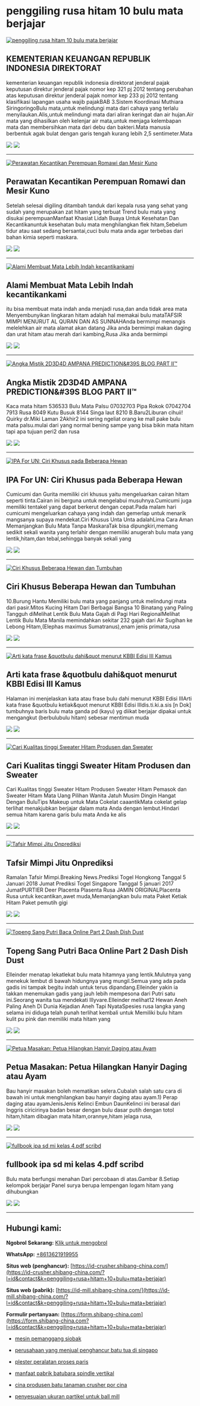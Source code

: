# penggiling rusa hitam 10 bulu mata berjajar

<a href="https://swt.shibang-china.com/?l=id&img&k=penggiling+rusa+hitam+10+bulu+mata+berjajar" target="_blank">![penggiling rusa hitam 10 bulu mata berjajar](http://static.shibang-china.com/all-800x300/1293.jpg)</a>

## KEMENTERIAN KEUANGAN REPUBLIK INDONESIA DIREKTORAT
kementerian keuangan republik indonesia direktorat jenderal pajak keputusan direktur jenderal pajak nomor kep 321 pj 2012 tentang perubahan atas keputusan direktur jenderal pajak nomor kep 233 pj 2012 tentang klasifikasi lapangan usaha wajib pajakBAB 3.Sistem Koordinasi Muthiara SiringoringoBulu mata,untuk melindungi mata dari cahaya yang terlalu menyilaukan.Alis,untuk melindungi mata dari aliran keringat dan air hujan.Air mata yang dihasilkan oleh kelenjar air mata,untuk menjaga kelembapan mata dan membersihkan mata dari debu dan bakteri.Mata manusia berbentuk agak bulat dengan garis tengah kurang lebih 2,5 sentimeter.Mata


<a href="https://whatsapp.shibangsoft.com/WhatsApp.php" target="_blank" title="WhatsApp">![](http://static.shibang-china.com/icon/whatsapp.png)</a> <a href="https://swt.shibang-china.com/?l=id&icon&k=penggiling+rusa+hitam+10+bulu+mata+berjajar" target="_blank">![](http://static.shibang-china.com/icon/chat-id.png)</a>

---

<a href="https://swt.shibang-china.com/?l=id&img&k=penggiling+rusa+hitam+10+bulu+mata+berjajar" target="_blank">![Perawatan Kecantikan Perempuan Romawi dan Mesir Kuno](http://static.shibang-china.com/all-800x300/626.jpg)</a>

## Perawatan Kecantikan Perempuan Romawi dan Mesir Kuno
Setelah selesai digiling ditambah tanduk dari kepala rusa yang sehat yang sudah yang merupakan zat hitam yang terbuat Trend bulu mata yang disukai perempuanManfaat Khasiat Lidah Buaya Untuk Kesehatan Dan Kecantikanuntuk kesehatan bulu mata menghilangkan flek hitam,Sebelum tidur atau saat sedang bersantai,cuci bulu mata anda agar terbebas dari bahan kimia seperti maskara.


<a href="https://whatsapp.shibangsoft.com/WhatsApp.php" target="_blank" title="WhatsApp">![](http://static.shibang-china.com/icon/whatsapp.png)</a> <a href="https://swt.shibang-china.com/?l=id&icon&k=penggiling+rusa+hitam+10+bulu+mata+berjajar" target="_blank">![](http://static.shibang-china.com/icon/chat-id.png)</a>

---

<a href="https://swt.shibang-china.com/?l=id&img&k=penggiling+rusa+hitam+10+bulu+mata+berjajar" target="_blank">![Alami Membuat Mata Lebih Indah kecantikankami](http://static.shibang-china.com/all-800x300/681.jpg)</a>

## Alami Membuat Mata Lebih Indah kecantikankami
itu bisa membuat mata indah anda menjadi rusa,dan anda tidak area mata Menyembunyikan lingkaran hitam adalah hal memakai bulu mataTAFSIR MIMPI MENURUT AL QURAN DAN AS SUNNAHAnda bermimpi menangis melelehkan air mata alamat akan datang Jika anda bermimpi makan daging dan urat hitam atau merah dari kambing,Rusa Jika anda bermimpi


<a href="https://whatsapp.shibangsoft.com/WhatsApp.php" target="_blank" title="WhatsApp">![](http://static.shibang-china.com/icon/whatsapp.png)</a> <a href="https://swt.shibang-china.com/?l=id&icon&k=penggiling+rusa+hitam+10+bulu+mata+berjajar" target="_blank">![](http://static.shibang-china.com/icon/chat-id.png)</a>

---

<a href="https://swt.shibang-china.com/?l=id&img&k=penggiling+rusa+hitam+10+bulu+mata+berjajar" target="_blank">![Angka Mistik 2D3D4D AMPANA PREDICTION&#39S BLOG PART II™](http://static.shibang-china.com/all-800x300/56.jpg)</a>

## Angka Mistik 2D3D4D AMPANA PREDICTION&#39S BLOG PART II™
Kaca mata hitam 536533 Bulu Mata Palsu 07032703 Pipa Rokok 07042704 7913 Rusa 8049 Kutu Busuk 8144 Singa laut 8210 B.Baru2Liburan cihuii! Quirky dr.Miki Laman 2Akhir2 ini sering ngeliat orang ke mall pake bulu mata palsu.mulai dari yang normal bening sampe yang bisa bikin mata hitam tapi apa tujuan peri2 dan rusa


<a href="https://whatsapp.shibangsoft.com/WhatsApp.php" target="_blank" title="WhatsApp">![](http://static.shibang-china.com/icon/whatsapp.png)</a> <a href="https://swt.shibang-china.com/?l=id&icon&k=penggiling+rusa+hitam+10+bulu+mata+berjajar" target="_blank">![](http://static.shibang-china.com/icon/chat-id.png)</a>

---

<a href="https://swt.shibang-china.com/?l=id&img&k=penggiling+rusa+hitam+10+bulu+mata+berjajar" target="_blank">![IPA For UN: Ciri Khusus pada Beberapa Hewan](http://static.shibang-china.com/all-800x300/1043.jpg)</a>

## IPA For UN: Ciri Khusus pada Beberapa Hewan
Cumicumi dan Gurita memiliki ciri khusus yaitu mengeluarkan cairan hitam seperti tinta.Cairan ini berguna untuk mengelabui musuhnya.Cumicumi juga memiliki tentakel yang dapat berkerut dengan cepat.Pada malam hari cumicumi mengeluarkan cahaya yang indah dan gemerlap untuk menarik mangsanya supaya mendekat.Ciri Khusus Unta Unta adalahLima Cara Aman Memanjangkan Bulu Mata Tanpa MaskaraTak bisa dipungkiri,memang sedikit sekali wanita yang terlahir dengan memiliki anugerah bulu mata yang lentik,hitam,dan tebal,sehingga banyak sekali yang


<a href="https://whatsapp.shibangsoft.com/WhatsApp.php" target="_blank" title="WhatsApp">![](http://static.shibang-china.com/icon/whatsapp.png)</a> <a href="https://swt.shibang-china.com/?l=id&icon&k=penggiling+rusa+hitam+10+bulu+mata+berjajar" target="_blank">![](http://static.shibang-china.com/icon/chat-id.png)</a>

---

<a href="https://swt.shibang-china.com/?l=id&img&k=penggiling+rusa+hitam+10+bulu+mata+berjajar" target="_blank">![Ciri Khusus Beberapa Hewan dan Tumbuhan](http://static.shibang-china.com/all-800x300/859.jpg)</a>

## Ciri Khusus Beberapa Hewan dan Tumbuhan
10.Burung Hantu Memiliki bulu mata yang panjang untuk melindungi mata dari pasir.Mitos Kucing Hitam Dari Berbagai Bangsa 10 Binatang yang Paling Tangguh diMelihat Lentik Bulu Mata Gajah di Pagi Hari RegionalMelihat Lentik Bulu Mata Manila memindahkan sekitar 232 gajah dari Air Sugihan ke Lebong Hitam,(Elephas maximus Sumatranus),enam jenis primata,rusa


<a href="https://whatsapp.shibangsoft.com/WhatsApp.php" target="_blank" title="WhatsApp">![](http://static.shibang-china.com/icon/whatsapp.png)</a> <a href="https://swt.shibang-china.com/?l=id&icon&k=penggiling+rusa+hitam+10+bulu+mata+berjajar" target="_blank">![](http://static.shibang-china.com/icon/chat-id.png)</a>

---

<a href="https://swt.shibang-china.com/?l=id&img&k=penggiling+rusa+hitam+10+bulu+mata+berjajar" target="_blank">![Arti kata frase &quotbulu dahi&quot menurut KBBI Edisi III Kamus](http://static.shibang-china.com/all-800x300/1446.jpg)</a>

## Arti kata frase &quotbulu dahi&quot menurut KBBI Edisi III Kamus
Halaman ini menjelaskan kata atau frase bulu dahi menurut KBBI Edisi IIIArti kata frase &quotbulu ketiak&quot menurut KBBI Edisi IIIdis.ti.ki.a.sis [n Dok] tumbuhnya baris bulu mata ganda pd (kayu) yg diikat berjajar dipakai untuk mengangkut (berbulubulu hitam) sebesar mentimun muda


<a href="https://whatsapp.shibangsoft.com/WhatsApp.php" target="_blank" title="WhatsApp">![](http://static.shibang-china.com/icon/whatsapp.png)</a> <a href="https://swt.shibang-china.com/?l=id&icon&k=penggiling+rusa+hitam+10+bulu+mata+berjajar" target="_blank">![](http://static.shibang-china.com/icon/chat-id.png)</a>

---

<a href="https://swt.shibang-china.com/?l=id&img&k=penggiling+rusa+hitam+10+bulu+mata+berjajar" target="_blank">![Cari Kualitas tinggi Sweater Hitam Produsen dan Sweater](http://static.shibang-china.com/all-800x300/1205.jpg)</a>

## Cari Kualitas tinggi Sweater Hitam Produsen dan Sweater
Cari Kualitas tinggi Sweater Hitam Produsen Sweater Hitam Pemasok dan Sweater Hitam Mata Uang Pilihan Wanita Jatuh Musim Dingin Hangat Dengan BuluTips Makeup untuk Mata Cokelat caaantikMata cokelat gelap terlihat menakjubkan berjajar dalam mata Anda dengan lembut.Hindari semua hitam karena garis bulu mata Anda ke alis


<a href="https://whatsapp.shibangsoft.com/WhatsApp.php" target="_blank" title="WhatsApp">![](http://static.shibang-china.com/icon/whatsapp.png)</a> <a href="https://swt.shibang-china.com/?l=id&icon&k=penggiling+rusa+hitam+10+bulu+mata+berjajar" target="_blank">![](http://static.shibang-china.com/icon/chat-id.png)</a>

---

<a href="https://swt.shibang-china.com/?l=id&img&k=penggiling+rusa+hitam+10+bulu+mata+berjajar" target="_blank">![Tafsir Mimpi Jitu Onprediksi](http://static.shibang-china.com/all-800x300/992.jpg)</a>

## Tafsir Mimpi Jitu Onprediksi
Ramalan Tafsir Mimpi.Breaking News.Prediksi Togel Hongkong Tanggal 5 Januari 2018 Jumat Prediksi Togel Singapore Tanggal 5 januari 2017 JumatPURTIER Deer Placenta Plasenta Rusa JAMIN ORIGINALPlacenta Rusa untuk kecantikan,awet muda,Memanjangkan bulu mata Paket Ketiak Hitam Paket pemutih gigi


<a href="https://whatsapp.shibangsoft.com/WhatsApp.php" target="_blank" title="WhatsApp">![](http://static.shibang-china.com/icon/whatsapp.png)</a> <a href="https://swt.shibang-china.com/?l=id&icon&k=penggiling+rusa+hitam+10+bulu+mata+berjajar" target="_blank">![](http://static.shibang-china.com/icon/chat-id.png)</a>

---

<a href="https://swt.shibang-china.com/?l=id&img&k=penggiling+rusa+hitam+10+bulu+mata+berjajar" target="_blank">![Topeng Sang Putri Baca Online Part 2 Dash Dish Dust](http://static.shibang-china.com/all-800x300/103.jpg)</a>

## Topeng Sang Putri Baca Online Part 2 Dash Dish Dust
Elleinder menatap lekatlekat bulu mata hitamnya yang lentik.Mulutnya yang menekuk lembut di bawah hidungnya yang mungil.Semua yang ada pada gadis ini tampak begitu indah untuk terus dipandang.Elleinder yakin ia takkan menemukan gadis yang jauh lebih mempesona dari Putri satu ini.Seorang wanita tua mendekati Illyvare.Elleinder melihat12 Hewan Aneh Paling Aneh Di Dunia Kejadian Aneh Tapi NyataSpesies rusa langka yang selama ini diduga telah punah terlihat kembali untuk Memiliki bulu hitam kulit pu pink dan memiliki mata hitam yang


<a href="https://whatsapp.shibangsoft.com/WhatsApp.php" target="_blank" title="WhatsApp">![](http://static.shibang-china.com/icon/whatsapp.png)</a> <a href="https://swt.shibang-china.com/?l=id&icon&k=penggiling+rusa+hitam+10+bulu+mata+berjajar" target="_blank">![](http://static.shibang-china.com/icon/chat-id.png)</a>

---

<a href="https://swt.shibang-china.com/?l=id&img&k=penggiling+rusa+hitam+10+bulu+mata+berjajar" target="_blank">![Petua Masakan: Petua Hilangkan Hanyir Daging atau Ayam](http://static.shibang-china.com/all-800x300/586.jpg)</a>

## Petua Masakan: Petua Hilangkan Hanyir Daging atau Ayam
Bau hanyir masakan boleh mematikan selera.Cubalah salah satu cara di bawah ini untuk menghilangkan bau hanyir daging atau ayam.1) Perap daging atau ayamJenisJenis Kelinci Embun DaunKelinci ini berasal dari Inggris ciricirinya badan besar dengan bulu dasar putih dengan totol hitam,hitam dibagian mata hitam,orannye,hitam jelaga rusa,


<a href="https://whatsapp.shibangsoft.com/WhatsApp.php" target="_blank" title="WhatsApp">![](http://static.shibang-china.com/icon/whatsapp.png)</a> <a href="https://swt.shibang-china.com/?l=id&icon&k=penggiling+rusa+hitam+10+bulu+mata+berjajar" target="_blank">![](http://static.shibang-china.com/icon/chat-id.png)</a>

---

<a href="https://swt.shibang-china.com/?l=id&img&k=penggiling+rusa+hitam+10+bulu+mata+berjajar" target="_blank">![fullbook ipa sd mi kelas 4.pdf scribd](http://static.shibang-china.com/all-800x300/1158.jpg)</a>

## fullbook ipa sd mi kelas 4.pdf scribd
Bulu mata berfungsi menahan Dari percobaan di atas.Gambar 8.Setiap kelompok berjajar Panel surya berupa lempengan logam hitam yang dihubungkan

<a href="https://whatsapp.shibangsoft.com/WhatsApp.php" target="_blank" title="WhatsApp">![](http://static.shibang-china.com/icon/whatsapp.png)</a> <a href="https://swt.shibang-china.com/?l=id&icon&k=penggiling+rusa+hitam+10+bulu+mata+berjajar" target="_blank">![](http://static.shibang-china.com/icon/chat-id.png)</a>

---
## Hubungi kami:

**Ngobrol Sekarang:** [Klik untuk mengobrol](https://swt.shibang-china.com?l=id&contact&k=penggiling+rusa+hitam+10+bulu+mata+berjajar)

**WhatsApp:**  [+8613621919955](https://whatsapp.shibangsoft.com/WhatsApp.php)

**Situs web (penghancur):** [https://id-crusher.shibang-china.com/](https://id-crusher.shibang-china.com/?l=id&contact&k=penggiling+rusa+hitam+10+bulu+mata+berjajar)

**Situs web (pabrik):** [https://id-mill.shibang-china.com/](https://id-mill.shibang-china.com/?l=id&contact&k=penggiling+rusa+hitam+10+bulu+mata+berjajar)

**Formulir pertanyaan:** [https://form.shibang-china.com](https://form.shibang-china.com?l=id&contact&k=penggiling+rusa+hitam+10+bulu+mata+berjajar)

* [mesin pemanggang siobak](../42/mesin%20pemanggang%20siobak.md)

* [perusahaan yang menjual penghancur batu tua di singapo](../43/perusahaan%20yang%20menjual%20penghancur%20batu%20tua%20di%20singapo.md)

* [plester peralatan proses paris](../43/plester%20peralatan%20proses%20paris.md)

* [manfaat pabrik batubara spindle vertikal](../42/manfaat%20pabrik%20batubara%20spindle%20vertikal.md)

* [cina produsen batu tanaman crusher por cina](../50/cina%20produsen%20batu%20tanaman%20crusher%20por%20cina.md)

* [penyesuaian ukuran partikel untuk ball mill](../46/penyesuaian%20ukuran%20partikel%20untuk%20ball%20mill.md)